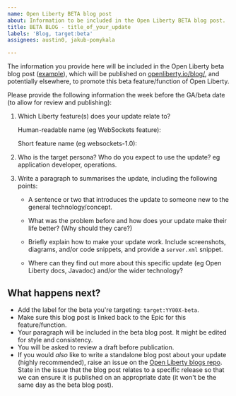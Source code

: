 ```yaml
---
name: Open Liberty BETA blog post
about: Information to be included in the Open Liberty BETA blog post.
title: BETA BLOG - title_of_your_update
labels: 'Blog, target:beta'
assignees: austin0, jakub-pomykala

---
```


The information you provide here will be included in the Open Liberty beta blog post ([example](https://openliberty.io/blog/2020/08/05/jakarta-grpc-beta-20009.html)), which will be published on [openliberty.io/blog/](https://www.openliberty.io/blog/), and potentially elsewhere, to promote this beta feature/function of Open Liberty.

Please provide the following information the week before the GA/beta date (to allow for review and publishing):

1. Which Liberty feature(s) does your update relate to?
    
   Human-readable name (eg WebSockets feature):
   
   Short feature name (eg websockets-1.0): 

2. Who is the target persona? Who do you expect to use the update? eg application developer, operations.

3. Write a paragraph to summarises the update, including the following points:
   
   - A sentence or two that introduces the update to someone new to the general technology/concept.

   - What was the problem before and how does your update make their life better? (Why should they care?)
   
   - Briefly explain how to make your update work. Include screenshots, diagrams, and/or code snippets, and provide a `server.xml` snippet.
   
   - Where can they find out more about this specific update (eg Open Liberty docs, Javadoc) and/or the wider technology?

## What happens next?
- Add the label for the beta you're targeting: `target:YY00X-beta`.
- Make sure this blog post is linked back to the Epic for this feature/function.
- Your paragraph will be included in the beta blog post. It might be edited for style and consistency.
- You will be asked to review a draft before publication.
- If you would _also_ like to write a standalone blog post about your update (highly recommended), raise an issue on the [Open Liberty blogs repo](https://github.com/OpenLiberty/blogs/issues/new/choose). State in the issue that the blog post relates to a specific release so that we can ensure it is published on an appropriate date (it won't be the same day as the beta blog post).
